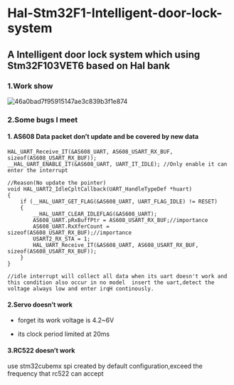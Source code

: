 # Hal-Stm32F1-Intelligent-door-lock-system
 ## A Intelligent door lock system which using Stm32F103VET6 based on Hal bank 

### 1.Work show

![46a0bad7f95915147ae3c839b3f1e874](C:\Users\Lenovo\AppData\Roaming\Tencent\TIM\Temp\46a0bad7f95915147ae3c839b3f1e874.jpg)

### 2.Some bugs I meet

#### 1. AS608 Data packet don’t update and be covered by new data

```
HAL_UART_Receive_IT(&AS608_UART, AS608_USART_RX_BUF, sizeof(AS608_USART_RX_BUF));
__HAL_UART_ENABLE_IT(&AS608_UART, UART_IT_IDLE); //Only enable it can enter the interrupt

//Reason(No update the pointer)
void HAL_UART2_IdleCpltCallback(UART_HandleTypeDef *huart)
{
	if (__HAL_UART_GET_FLAG(&AS608_UART, UART_FLAG_IDLE) != RESET)
	{
		__HAL_UART_CLEAR_IDLEFLAG(&AS608_UART);
		AS608_UART.pRxBuffPtr = AS608_USART_RX_BUF;//importance
		AS608_UART.RxXferCount = sizeof(AS608_USART_RX_BUF);//importance
		USART2_RX_STA = 1;
		HAL_UART_Receive_IT(&AS608_UART, AS608_USART_RX_BUF, sizeof(AS608_USART_RX_BUF));
	}
}

//idle interrupt will collect all data when its uart doesn't work and this condition also occur in no model  insert the uart,detect the voltage always low and enter irqH continously.

```

#### 2.Servo doesn’t work

+ forget its work voltage is 4.2~6V

+ its clock period limited at 20ms

#### 3.RC522 doesn’t work

use stm32cubemx spi  created by default configuration,exceed the frequency that rc522 can accept



